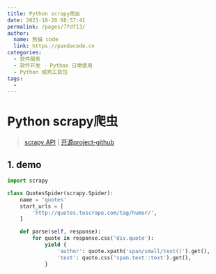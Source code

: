 ```yaml
---
title: Python scrapy爬虫
date: 2021-10-28 08:57:41
permalink: /pages/7fdf13/
author: 
  name: 熊猫 code
  link: https://pandacode.cn
categories: 
  - 软件服务
  - 软件开发 - Python 日常使用
  - Python 成熟工具包
tags: 
  - 
---
```


# Python scrapy爬虫

> [scrapy API](https://docs.scrapy.org/zh/) | [开源project-github](https://github.com/scrapy/scrapy) 

## 1. demo

```python
import scrapy

class QuotesSpider(scrapy.Spider):
    name = 'quotes'
    start_urls = [
        'http://quotes.toscrape.com/tag/humor/',
    ]

    def parse(self, response):
        for quote in response.css('div.quote'):
            yield {
                'author': quote.xpath('span/small/text()').get(),
                'text': quote.css('span.text::text').get(),
            } 
```

